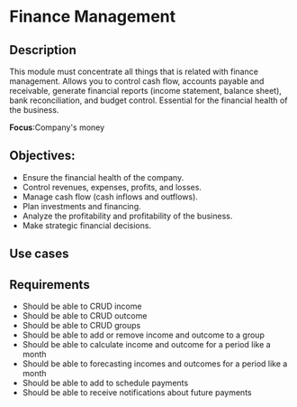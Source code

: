 # Finance Management

## Description
This module must concentrate all things that is related with finance management.
Allows you to control cash flow, accounts payable and receivable, generate financial reports (income statement, balance sheet), bank reconciliation, and budget control. Essential for the financial health of the business.

**Focus**:Company's money
## Objectives:

- Ensure the financial health of the company.
- Control revenues, expenses, profits, and losses.
- Manage cash flow (cash inflows and outflows).
- Plan investments and financing.
- Analyze the profitability and profitability of the business.
- Make strategic financial decisions.

## Use cases
## Requirements

- Should be able to CRUD income
- Should be able to CRUD outcome
- Should be able to CRUD groups
- Should be able to add or remove income and outcome to a group
- Should be able to calculate income and outcome for a period like a month
- Should be able to forecasting incomes and outcomes for a period like a month
- Should be able to add to schedule payments
- Should be able to receive notifications about future payments
